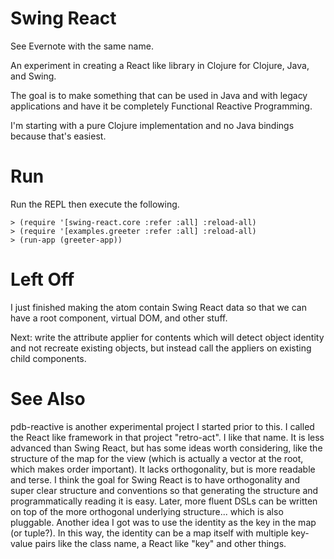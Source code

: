 # Swing React

See Evernote with the same name.

An experiment in creating a React like library in Clojure for Clojure, Java, and Swing.

The goal is to make something that can be used in Java and with legacy applications and have it be completely
Functional Reactive Programming.

I'm starting with a pure Clojure implementation and no Java bindings because that's easiest.

# Run

Run the REPL then execute the following.

    > (require '[swing-react.core :refer :all] :reload-all)
    > (require '[examples.greeter :refer :all] :reload-all)
    > (run-app (greeter-app))

# Left Off

I just finished making the atom contain Swing React data so that we can have a root component, virtual DOM, and other
stuff.

Next: write the attribute applier for contents which will detect object identity and not
recreate existing objects, but instead call the appliers on existing child components.

# See Also

pdb-reactive is another experimental project I started prior to this. I called the React like framework in that project
"retro-act". I like that name. It is less advanced than Swing React, but has some ideas worth considering, like the
structure of the map for the view (which is actually a vector at the root, which makes order important). It lacks
orthogonality, but is more readable and terse. I think the goal for Swing React is to have orthogonality and super clear
structure and conventions so that generating the structure and programmatically reading it is easy. Later, more fluent
DSLs can be written on top of the more orthogonal underlying structure... which is also pluggable. Another idea I got
was to use the identity as the key in the map (or tuple?). In this way, the identity can be a map itself with multiple
key-value pairs like the class name, a React like "key" and other things.
